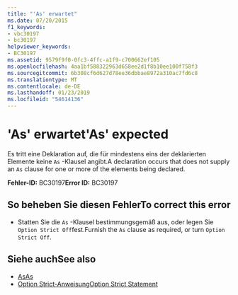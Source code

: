 ```yaml
---
title: "'As' erwartet"
ms.date: 07/20/2015
f1_keywords:
- vbc30197
- bc30197
helpviewer_keywords:
- BC30197
ms.assetid: 9579f9f0-0fc3-4ffc-a1f9-c700662ef105
ms.openlocfilehash: 4aa1bf588322963d658ee2d1f8b10ee100f758f3
ms.sourcegitcommit: 6b308cf6d627d78ee36dbbae8972a310ac7fd6c8
ms.translationtype: MT
ms.contentlocale: de-DE
ms.lasthandoff: 01/23/2019
ms.locfileid: "54614136"
---
```

# <a name="as-expected"></a><span data-ttu-id="e0a61-102">'As' erwartet</span><span class="sxs-lookup"><span data-stu-id="e0a61-102">'As' expected</span></span>
<span data-ttu-id="e0a61-103">Es tritt eine Deklaration auf, die für mindestens eins der deklarierten Elemente keine `As` -Klausel angibt.</span><span class="sxs-lookup"><span data-stu-id="e0a61-103">A declaration occurs that does not supply an `As` clause for one or more of the elements being declared.</span></span>  
  
 <span data-ttu-id="e0a61-104">**Fehler-ID:** BC30197</span><span class="sxs-lookup"><span data-stu-id="e0a61-104">**Error ID:** BC30197</span></span>  
  
## <a name="to-correct-this-error"></a><span data-ttu-id="e0a61-105">So beheben Sie diesen Fehler</span><span class="sxs-lookup"><span data-stu-id="e0a61-105">To correct this error</span></span>  
  
-   <span data-ttu-id="e0a61-106">Statten Sie die `As` -Klausel bestimmungsgemäß aus, oder legen Sie `Option Strict Off`fest.</span><span class="sxs-lookup"><span data-stu-id="e0a61-106">Furnish the `As` clause as required, or turn `Option Strict Off`.</span></span>  
  
## <a name="see-also"></a><span data-ttu-id="e0a61-107">Siehe auch</span><span class="sxs-lookup"><span data-stu-id="e0a61-107">See also</span></span>
- [<span data-ttu-id="e0a61-108">As</span><span class="sxs-lookup"><span data-stu-id="e0a61-108">As</span></span>](../../visual-basic/language-reference/statements/as-clause.md)
- [<span data-ttu-id="e0a61-109">Option Strict-Anweisung</span><span class="sxs-lookup"><span data-stu-id="e0a61-109">Option Strict Statement</span></span>](../../visual-basic/language-reference/statements/option-strict-statement.md)
